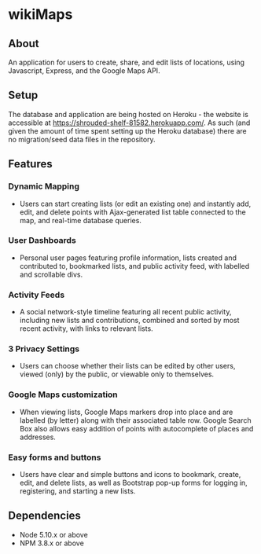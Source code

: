 # wikiMaps

## About

An application for users to create, share, and edit lists of locations, using Javascript, Express, and the Google Maps API.

## Setup

The database and application are being hosted on Heroku - the website is accessible at https://shrouded-shelf-81582.herokuapp.com/.  As such (and given the amount of time spent setting up the Heroku database) there are no migration/seed data files in the repository.

## Features

### Dynamic Mapping
- Users can start creating lists (or edit an existing one) and instantly add, edit, and delete points with Ajax-generated list table connected to the map, and real-time database queries.

### User Dashboards
- Personal user pages featuring profile information, lists created and contributed to, bookmarked lists, and public activity feed, with labelled and scrollable divs.

### Activity Feeds
- A social network-style timeline featuring all recent public activity, including new lists and contributions, combined and sorted by most recent activity, with links to relevant lists.

### 3 Privacy Settings
- Users can choose whether their lists can be edited by other users, viewed (only) by the public, or viewable only to themselves.

### Google Maps customization
- When viewing lists, Google Maps markers drop into place and are labelled (by letter) along with their associated table row.  Google Search Box also allows easy addition of points with autocomplete of places and addresses.

### Easy forms and buttons
- Users have clear and simple buttons and icons to bookmark, create, edit, and delete lists, as well as Bootstrap pop-up forms for logging in, registering, and starting a new lists.

## Dependencies

- Node 5.10.x or above
- NPM 3.8.x or above
